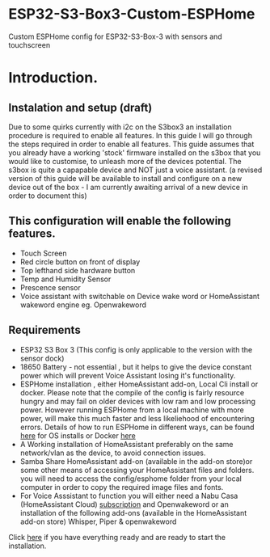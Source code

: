 # ESP32-S3-Box3-Custom-ESPHome
 Custom ESPHome config for ESP32-S3-Box-3 with sensors and touchscreen
 # Introduction.
## Instalation and setup (draft)
Due to some quirks currently with i2c on the S3box3 an installation procedure is required to enable all features. In this guide I will go through the steps required in order to enable all features.
This guide assumes that you already have a working 'stock' firmware installed on the s3box that you would like to customise, to unleash more of the devices  potential. The s3box is quite a capapable device and NOT just a voice assistant. (a revised version of this guide will be available to install and configure on a new device out of the box - I am currently awaiting arrival of a new device in order to document this)

## This configuration will enable the following features.

* Touch Screen 
* Red circle button on front of display
* Top lefthand side hardware button
* Temp and Humidity Sensor
* Prescence sensor
* Voice assistant with switchable on Device wake word or HomeAssistant wakeword engine eg. Openwakeword

 ## Requirements
 * ESP32 S3 Box 3 (This config is only applicable to the version with the sensor dock)
 * 18650 Battery - not essential , but it helps to give the device constant power which will prevent Voice Assistant losing it's functionality.
 * ESPHome installation , either HomeAssistant add-on, Local Cli install or docker.
   Please note that the compile of the config is fairly resource hungry and may fail on older devices with low ram and low processing power. However running ESPHome from a local machine with more power, will make this much faster and less likeliehood of encountering errors.
   Details of how to run ESPHome in different ways, can be found [here](<https://esphome.io/guides/installing_esphome.html>) for OS installs or Docker [here](<https://esphome.io/guides/getting_started_command_line.html>) 
 * A Working installation of HomeAssistant preferably on the same network/vlan as the device, to avoid connection issues.
 * Samba Share HomeAssistant add-on (available in the add-on store)or some other means of accessing your HomeAssistant files and folders. you will need to access the config/esphome folder from your local computer in order to copy the required image files and fonts. 
 * For Voice Asssistant to function you will either need a Nabu Casa (HomeAssistant Cloud) [subscription](<https://www.nabucasa.com/>) and Openwakeword or an installation of the following add-ons (available in the HomeAssistant add-on store) 
Whisper, Piper & openwakeword



Click [here](<https://github.com/BigBobbas/ESP32-S3-Box3-Custom-ESPHome/blob/main/instructions/installation%20guide.md>) if you have everything ready and are ready to start the installation.

